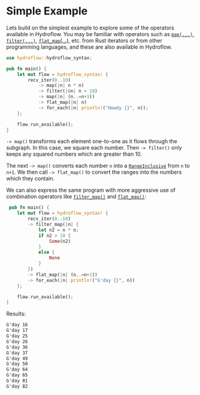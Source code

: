 # Simple Example

Lets build on the simplest example to explore some of the operators available
in Hydroflow. You may be familiar with operators such as [`map(...)`](./surface_ops.md#map),
[`filter(...)`](./surface_ops.md#filter), [`flat_map`(...)](./surface_ops.md#flat_map),
etc. from Rust iterators or from other programming languages, and these are
also available in Hydroflow.

```rust
use hydroflow::hydroflow_syntax;

pub fn main() {
    let mut flow = hydroflow_syntax! {
        recv_iter(0..10)
            -> map(|n| n * n)
            -> filter(|&n| n > 10)
            -> map(|n| (n..=n+1))
            -> flat_map(|n| n)
            -> for_each(|n| println!("Howdy {}", n));
    };

    flow.run_available();
}
```
`-> map()` transforms each element one-to-one as it flows through the subgraph.
In this case, we square each number. Then `-> filter()` only keeps any squared
numbers which are greater than 10.

The next `-> map()` converts each number `n` into a
[`RangeInclusive`](https://doc.rust-lang.org/std/ops/struct.RangeInclusive.html)
from `n` to `n+1`. We then call `-> flat_map()` to convert the ranges
into the numbers which they contain.

We can also express the same program with more aggressive use of combination operators like
[`filter_map()`](./surface_ops.md#filtermap) and [`flat_map()`](./surface_ops.md#flatmap):
```rust
 pub fn main() {
    let mut flow = hydroflow_syntax! {
        recv_iter(0..10)
        -> filter_map(|n| {
            let n2 = n * n;
            if n2 > 10 {
                Some(n2)
            }
            else {
                None
            }
        })
        -> flat_map(|n| (n..=n+1))
        -> for_each(|n| println!("G'day {}", n))
    };

    flow.run_available();
}
```

Results:
```txt
G'day 16
G'day 17
G'day 25
G'day 26
G'day 36
G'day 37
G'day 49
G'day 50
G'day 64
G'day 65
G'day 81
G'day 82
```
